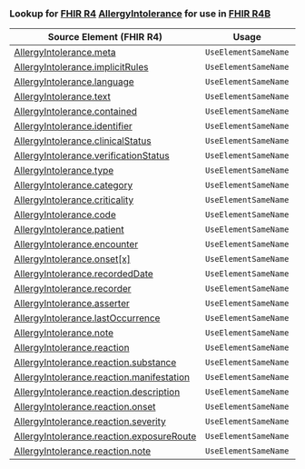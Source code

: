 ### Lookup for [FHIR R4](https://hl7.org/fhir/R4/) [AllergyIntolerance](https://hl7.org/fhir/R4/AllergyIntolerance.html) for use in [FHIR R4B](https://hl7.org/fhir/R4B/)

| Source Element (FHIR R4) | Usage | Target |
| -------------- | ----- | ------ |
| [AllergyIntolerance.meta](https://hl7.org/fhir/R4/AllergyIntolerance.html#resource) | `UseElementSameName` | [AllergyIntolerance.meta](https://hl7.org/fhir/R4B/AllergyIntolerance.html#resource) |
| [AllergyIntolerance.implicitRules](https://hl7.org/fhir/R4/AllergyIntolerance.html#resource) | `UseElementSameName` | [AllergyIntolerance.implicitRules](https://hl7.org/fhir/R4B/AllergyIntolerance.html#resource) |
| [AllergyIntolerance.language](https://hl7.org/fhir/R4/AllergyIntolerance.html#resource) | `UseElementSameName` | [AllergyIntolerance.language](https://hl7.org/fhir/R4B/AllergyIntolerance.html#resource) |
| [AllergyIntolerance.text](https://hl7.org/fhir/R4/AllergyIntolerance.html#resource) | `UseElementSameName` | [AllergyIntolerance.text](https://hl7.org/fhir/R4B/AllergyIntolerance.html#resource) |
| [AllergyIntolerance.contained](https://hl7.org/fhir/R4/AllergyIntolerance.html#resource) | `UseElementSameName` | [AllergyIntolerance.contained](https://hl7.org/fhir/R4B/AllergyIntolerance.html#resource) |
| [AllergyIntolerance.identifier](https://hl7.org/fhir/R4/AllergyIntolerance.html#resource) | `UseElementSameName` | [AllergyIntolerance.identifier](https://hl7.org/fhir/R4B/AllergyIntolerance.html#resource) |
| [AllergyIntolerance.clinicalStatus](https://hl7.org/fhir/R4/AllergyIntolerance.html#resource) | `UseElementSameName` | [AllergyIntolerance.clinicalStatus](https://hl7.org/fhir/R4B/AllergyIntolerance.html#resource) |
| [AllergyIntolerance.verificationStatus](https://hl7.org/fhir/R4/AllergyIntolerance.html#resource) | `UseElementSameName` | [AllergyIntolerance.verificationStatus](https://hl7.org/fhir/R4B/AllergyIntolerance.html#resource) |
| [AllergyIntolerance.type](https://hl7.org/fhir/R4/AllergyIntolerance.html#resource) | `UseElementSameName` | [AllergyIntolerance.type](https://hl7.org/fhir/R4B/AllergyIntolerance.html#resource) |
| [AllergyIntolerance.category](https://hl7.org/fhir/R4/AllergyIntolerance.html#resource) | `UseElementSameName` | [AllergyIntolerance.category](https://hl7.org/fhir/R4B/AllergyIntolerance.html#resource) |
| [AllergyIntolerance.criticality](https://hl7.org/fhir/R4/AllergyIntolerance.html#resource) | `UseElementSameName` | [AllergyIntolerance.criticality](https://hl7.org/fhir/R4B/AllergyIntolerance.html#resource) |
| [AllergyIntolerance.code](https://hl7.org/fhir/R4/AllergyIntolerance.html#resource) | `UseElementSameName` | [AllergyIntolerance.code](https://hl7.org/fhir/R4B/AllergyIntolerance.html#resource) |
| [AllergyIntolerance.patient](https://hl7.org/fhir/R4/AllergyIntolerance.html#resource) | `UseElementSameName` | [AllergyIntolerance.patient](https://hl7.org/fhir/R4B/AllergyIntolerance.html#resource) |
| [AllergyIntolerance.encounter](https://hl7.org/fhir/R4/AllergyIntolerance.html#resource) | `UseElementSameName` | [AllergyIntolerance.encounter](https://hl7.org/fhir/R4B/AllergyIntolerance.html#resource) |
| [AllergyIntolerance.onset[x]](https://hl7.org/fhir/R4/AllergyIntolerance.html#resource) | `UseElementSameName` | [AllergyIntolerance.onset[x]](https://hl7.org/fhir/R4B/AllergyIntolerance.html#resource) |
| [AllergyIntolerance.recordedDate](https://hl7.org/fhir/R4/AllergyIntolerance.html#resource) | `UseElementSameName` | [AllergyIntolerance.recordedDate](https://hl7.org/fhir/R4B/AllergyIntolerance.html#resource) |
| [AllergyIntolerance.recorder](https://hl7.org/fhir/R4/AllergyIntolerance.html#resource) | `UseElementSameName` | [AllergyIntolerance.recorder](https://hl7.org/fhir/R4B/AllergyIntolerance.html#resource) |
| [AllergyIntolerance.asserter](https://hl7.org/fhir/R4/AllergyIntolerance.html#resource) | `UseElementSameName` | [AllergyIntolerance.asserter](https://hl7.org/fhir/R4B/AllergyIntolerance.html#resource) |
| [AllergyIntolerance.lastOccurrence](https://hl7.org/fhir/R4/AllergyIntolerance.html#resource) | `UseElementSameName` | [AllergyIntolerance.lastOccurrence](https://hl7.org/fhir/R4B/AllergyIntolerance.html#resource) |
| [AllergyIntolerance.note](https://hl7.org/fhir/R4/AllergyIntolerance.html#resource) | `UseElementSameName` | [AllergyIntolerance.note](https://hl7.org/fhir/R4B/AllergyIntolerance.html#resource) |
| [AllergyIntolerance.reaction](https://hl7.org/fhir/R4/AllergyIntolerance.html#resource) | `UseElementSameName` | [AllergyIntolerance.reaction](https://hl7.org/fhir/R4B/AllergyIntolerance.html#resource) |
| [AllergyIntolerance.reaction.substance](https://hl7.org/fhir/R4/AllergyIntolerance.html#resource) | `UseElementSameName` | [AllergyIntolerance.reaction.substance](https://hl7.org/fhir/R4B/AllergyIntolerance.html#resource) |
| [AllergyIntolerance.reaction.manifestation](https://hl7.org/fhir/R4/AllergyIntolerance.html#resource) | `UseElementSameName` | [AllergyIntolerance.reaction.manifestation](https://hl7.org/fhir/R4B/AllergyIntolerance.html#resource) |
| [AllergyIntolerance.reaction.description](https://hl7.org/fhir/R4/AllergyIntolerance.html#resource) | `UseElementSameName` | [AllergyIntolerance.reaction.description](https://hl7.org/fhir/R4B/AllergyIntolerance.html#resource) |
| [AllergyIntolerance.reaction.onset](https://hl7.org/fhir/R4/AllergyIntolerance.html#resource) | `UseElementSameName` | [AllergyIntolerance.reaction.onset](https://hl7.org/fhir/R4B/AllergyIntolerance.html#resource) |
| [AllergyIntolerance.reaction.severity](https://hl7.org/fhir/R4/AllergyIntolerance.html#resource) | `UseElementSameName` | [AllergyIntolerance.reaction.severity](https://hl7.org/fhir/R4B/AllergyIntolerance.html#resource) |
| [AllergyIntolerance.reaction.exposureRoute](https://hl7.org/fhir/R4/AllergyIntolerance.html#resource) | `UseElementSameName` | [AllergyIntolerance.reaction.exposureRoute](https://hl7.org/fhir/R4B/AllergyIntolerance.html#resource) |
| [AllergyIntolerance.reaction.note](https://hl7.org/fhir/R4/AllergyIntolerance.html#resource) | `UseElementSameName` | [AllergyIntolerance.reaction.note](https://hl7.org/fhir/R4B/AllergyIntolerance.html#resource) |
